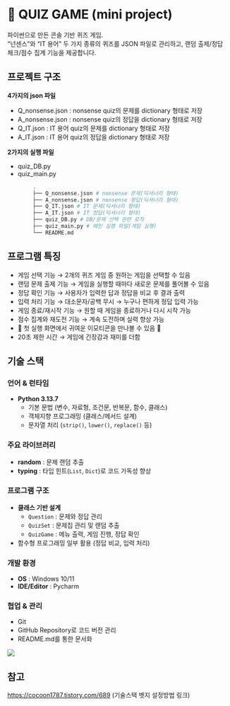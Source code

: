 # 🧩 QUIZ GAME (mini project)
파이썬으로 만든 콘솔 기반 퀴즈 게임.  
“넌센스”와 “IT 용어” 두 가지 종류의 퀴즈를 JSON 파일로 관리하고, 랜덤 출제/정답 체크/점수 집계 기능을 제공합니다.

## 프로젝트 구조
**4가지의 json 파일**
- Q_nonsense.json : nonsense quiz의 문제를 dictionary 형태로 저장
- A_nonsense.json : nonsense quiz의 정답을 dictionary 형태로 저장
- Q_IT.json : IT 용어 quiz의 문제를 dictionary 형태로 저장
- A_IT.json : IT 용어 quiz의 정답을 dictionary 형태로 저장
  
**2가지의 실행 파일**
- quiz_DB.py
- quiz_main.py

```bash
        .
        ├── Q_nonsense.json # nonsense 문제(딕셔너리 형태) 
        ├── A_nonsense.json # nonsense 정답(딕셔너리 형태)
        ├── Q_IT.json # IT 문제(딕셔너리 형태)
        ├── A_IT.json # IT 정답(딕셔너리 형태)
        ├── quiz_DB.py # DB/문제 선택 관련 로직
        ├── quiz_main.py # 메인 실행 파일(게임 실행)
        └── README.md
```

## 프로그램 특징
- 게임 선택 기능 → 2개의 퀴즈 게임 중 원하는 게임을 선택할 수 있음
- 랜덤 문제 출제 기능 → 게임을 실행할 때마다 새로운 문제를 풀어볼 수 있음
- 정답 확인 기능 → 사용자가 입력한 답과 정답을 비교 후 결과 출력
- 입력 처리 기능 → 대소문자/공백 무시 → 누구나 편하게 정답 입력 가능
- 게임 종료/재시작 기능 → 원할 때 게임을 종료하거나 다시 시작 가능
- 점수 집계와 재도전 기능 → 계속 도전하며 실력 향상 가능
- 🤗 첫 실행 화면에서 귀여운 이모티콘을 만나볼 수 있음 🤗
- 20초 제한 시간 → 게임에 긴장감과 재미를 더함

## 기술 스택
### 언어 & 런타임
- **Python 3.13.7**
  - 기본 문법 (변수, 자료형, 조건문, 반복문, 함수, 클래스)
  - 객체지향 프로그래밍 (클래스/메서드 설계)
  - 문자열 처리 (`strip()`, `lower()`, `replace()` 등)

### 주요 라이브러리
- **random** : 문제 랜덤 추출
- **typing** : 타입 힌트(`List`, `Dict`)로 코드 가독성 향상

### 프로그램 구조
- **클래스 기반 설계**
  - `Question` : 문제와 정답 관리
  - `QuizSet` : 문제집 관리 및 랜덤 추출
  - `QuizGame` : 메뉴 출력, 게임 진행, 정답 확인
- 함수형 프로그래밍 일부 활용 (정답 비교, 입력 처리)

### 개발 환경
- **OS** : Windows 10/11
- **IDE/Editor** : Pycharm
  
### 협업 & 관리
- Git
- GitHub Repository로 코드 버전 관리
- README.md를 통한 문서화

<img src="https://img.shields.io/badge/python-3776AB?style=for-the-badge&logo=python&logoColor=white">

## 참고
https://cocoon1787.tistory.com/689 (기술스택 벳지 설정방법 링크)
